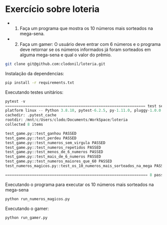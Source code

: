 __Exercício sobre loteria__
=========================

* 1. Faça um programa que mostra os 10 números mais sorteados na mega-sena.
* 2. Faça um gamer: O usuário deve entrar com 6 números e o programa deve retornar se os números informados já foram sorteados em alguma mega-sena e qual o valor do prêmio.

```bash
git clone git@github.com:clodonil/loteria.git
```
Instalação da dependencias:

```bash
pip install -r requirements.txt
```

Executando testes unitários:

```python
pytest -v
=============================================================== test session starts ================================================================
platform linux -- Python 3.8.10, pytest-6.2.5, py-1.11.0, pluggy-1.0.0 -- /mnt/c/Users/clodo/Documents/WorkSpace/loteria/venv/bin/python3
cachedir: .pytest_cache
rootdir: /mnt/c/Users/clodo/Documents/WorkSpace/loteria
collected 8 items

test_game.py::test_ganhou PASSED                                                                                                             [ 12%]
test_game.py::test_perdeu PASSED                                                                                                             [ 25%]
test_game.py::test_numeros_sem_virgula PASSED                                                                                                [ 37%]
test_game.py::test_numeros_repetidos PASSED                                                                                                  [ 50%]
test_game.py::test_menos_de_6_numeros PASSED                                                                                                 [ 62%]
test_game.py::test_mais_de_6_numeros PASSED                                                                                                  [ 75%]
test_game.py::test_numeros_maiores_que_60 PASSED                                                                                             [ 87%]
test_numeros_magicos.py::test_os_10_numeros_mais_sorteados_na_mega PASSED                                                                    [100%]

================================================================ 8 passed in 13.42s ================================================================
````

Executando o programa para executar os 10 números mais sorteados na mega-sena

```python
python run_numeros_magicos.py
```

Executando o gamer:
```python
python run_gamer.py
```